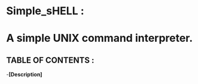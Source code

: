 # Simple_sHELL :
# A simple UNIX command interpreter.

## TABLE OF CONTENTS : 

-__[Description]__

